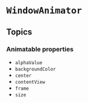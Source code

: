 # ``WindowAnimator``

## Topics

### Animatable properties

- ``alphaValue``
- ``backgroundColor``
- ``center``
- ``contentView``
- ``frame``
- ``size``
